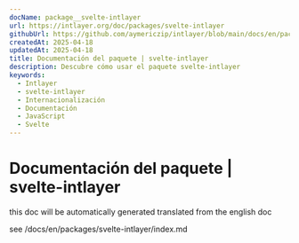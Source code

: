 ```yaml
---
docName: package__svelte-intlayer
url: https://intlayer.org/doc/packages/svelte-intlayer
githubUrl: https://github.com/aymericzip/intlayer/blob/main/docs/en/packages/svelte-intlayer/index.md
createdAt: 2025-04-18
updatedAt: 2025-04-18
title: Documentación del paquete | svelte-intlayer
description: Descubre cómo usar el paquete svelte-intlayer
keywords:
  - Intlayer
  - svelte-intlayer
  - Internacionalización
  - Documentación
  - JavaScript
  - Svelte
---
```


# Documentación del paquete | svelte-intlayer

this doc will be automatically generated translated from the english doc

see /docs/en/packages/svelte-intlayer/index.md
